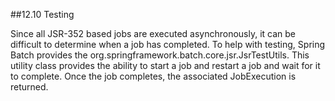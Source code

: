 ##12.10 Testing

Since all JSR-352 based jobs are executed asynchronously, it can be difficult to determine when a job has completed. To help with testing, Spring Batch provides the org.springframework.batch.core.jsr.JsrTestUtils. This utility class provides the ability to start a job and restart a job and wait for it to complete. Once the job completes, the associated JobExecution is returned.

